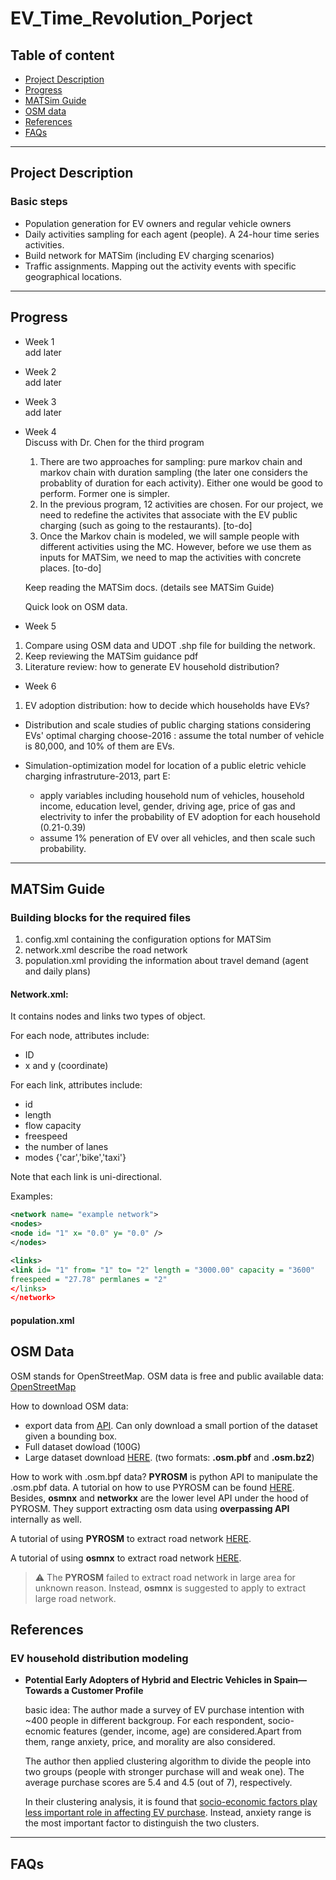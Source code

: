 # EV_Time_Revolution_Porject

## Table of content

- [Project Description](#Project-Description)
- [Progress](#Progress)
- [MATSim Guide](#MATSim-Guide)
- [OSM data](#OSM-Data)
- [References](#References)
- [FAQs](#FAQs)

---

## Project Description

### Basic steps

- Population generation for EV owners and regular vehicle owners
- Daily activities sampling for each agent (people). A 24-hour time series activities.
- Build network for MATSim (including EV charging scenarios)
- Traffic assignments. Mapping out the activity events with specific geographical locations.

---

## Progress

- Week 1</br> add later
- Week 2</br> add later
- Week 3</br> add later
- Week 4</br>
  Discuss with Dr. Chen for the third program

  1. There are two approaches for sampling: pure markov chain and markov chain with duration sampling (the later one considers the probablity of duration for each activity). Either one would be good to perform. Former one is simpler.
  2. In the previous program, 12 activities are chosen. For our project, we need to redefine the activites that associate with the EV public charging (such as going to the restaurants). [to-do]
  3. Once the Markov chain is modeled, we will sample people with different activities using the MC. However, before we use them as inputs for MATSim, we need to map the activities with concrete places. [to-do]

  Keep reading the MATSim docs. (details see MATSim Guide)

  Quick look on OSM data.

- Week 5<br>

1. Compare using OSM data and UDOT .shp file for building the network.
2. Keep reviewing the MATSim guidance pdf
3. Literature review: how to generate EV household distribution?

- Week 6<br>

1. EV adoption distribution: how to decide which households have EVs?

- Distribution and scale studies of public charging stations considering EVs' optimal charging choose-2016
  : assume the total number of vehicle is 80,000, and 10% of them are EVs.
- Simulation-optimization model for location of a public eletric vehicle charging infrastruture-2013, part E:

  - apply variables including household num of vehicles, household income, education level, gender, driving age, price of gas and electrivity to infer the probability of EV adoption for each household (0.21-0.39)
  - assume 1% peneration of EV over all vehicles, and then scale such probability.

---

## MATSim Guide

### Building blocks for the required files

1. config.xml
   containing the configuration options for MATSim
2. network.xml
   describe the road network
3. population.xml
   providing the information about travel demand (agent and daily plans)

#### Network.xml:

It contains nodes and links two types of object.

For each node, attributes include:

- ID
- x and y (coordinate)

For each link, attributes include:

- id
- length
- flow capacity
- freespeed
- the number of lanes
- modes {'car','bike','taxi'}

Note that each link is uni-directional.

Examples:

```xml
<network name= "example network">
<nodes>
<node id= "1" x= "0.0" y= "0.0" />
</nodes>

<links>
<link id= "1" from= "1" to= "2" length = "3000.00" capacity = "3600"
freespeed = "27.78" permlanes = "2"
</links>
</network>
```

#### population.xml

## OSM Data

OSM stands for OpenStreetMap. OSM data is free and public available data: [OpenStreetMap](https://www.openstreetmap.org/)

How to download OSM data:

- export data from [API](https://www.openstreetmap.org/). Can only download a small portion of the dataset given a bounding box.
- Full dataset dowload (100G)
- Large dataset download [HERE](https://download.geofabrik.de/). (two formats: **.osm.pbf** and **.osm.bz2**)

How to work with .osm.bpf data?
**PYROSM** is python API to manipulate the .osm.pbf data.
A tutorial on how to use PYROSM can be found [HERE](https://pyrosm.readthedocs.io/en/latest/basics.html). Besides, **osmnx** and **networkx** are the lower level API under the hood of PYROSM. They support extracting osm data using **overpassing API** internally as well.

A tutorial of using **PYROSM** to extract road network [HERE](https://github.com/yizhiyan1992/EV_Time_Revolution_Porject/blob/main/pyrosm_tutorial.ipynb).

A tutorial of using **osmnx** to extract road network [HERE](https://github.com/yizhiyan1992/EV_Time_Revolution_Porject/blob/main/osmnx_tutorial.ipynb).

> :warning: The **PYROSM** failed to extract road network in large area for unknown reason. Instead, **osmnx** is suggested to apply to extract large road network.

## References

### EV household distribution modeling

- **Potential Early Adopters of Hybrid and Electric
  Vehicles in Spain—Towards a Customer Profile**

  basic idea: The author made a survey of EV purchase intention with ~400 people in different backgroup. For each respondent, socio-ecnomic features (gender, income, age) are considered.Apart from them, range anxiety, price, and morality are also considered.

  The author then applied clustering algorithm to divide the people into two groups (people with stronger purchase will and weak one). The average purchase scores are 5.4 and 4.5 (out of 7), respectively.

  In their clustering analysis, it is found that <u> socio-economic factors play less important role in affecting EV purchase</u>. Instead, anxiety range is the most important factor to distinguish the two clusters.

---

## FAQs
